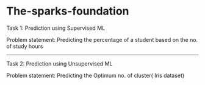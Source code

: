 # The-sparks-foundation
Task 1: Prediction using Supervised ML

Problem statement: Predicting the percentage of a student based on the no. of study hours

----------------------------------------------------------------------------------------

Task 2: Prediction using Unsupervised ML

Problem statement: Predicting the Optimum no. of cluster( Iris dataset)

